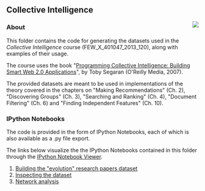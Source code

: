 ## Collective Intelligence ##
<a href="http://shop.oreilly.com/product/9780596529321.do">
<img align=right src="http://akamaicovers.oreilly.com/images/9780596529321/cat.gif"></a>

### About ###

This folder contains the code for generating the datasets used in the *Collective Intelligence*
course (FEW_X_401047_2013_120), along with examples of their usage.

The course uses the book 
"[Programming Collective Intelligence: Building Smart Web 2.0 Applications][CI_book]", by Toby Segaran (O'Reilly Media, 2007).

The provided datasets are meant to be used in implementations of the theory covered in the chapters on
"Making Recommendations" (Ch. 2), "Discovering Groups" (Ch. 3), "Searching and Ranking" (Ch. 4),
"Document Filtering" (Ch. 6) and "Finding Independent Features" (Ch. 10).


### IPython Notebooks ###
The code is provided in the form of IPython Notebooks, each of which is also available as a .py file export.

The links below visualize the the IPython Notebooks contained in this folder through the [IPython Notebook Viewer](http://nbviewer.ipython.org/).

1. [Building the "evolution" research papers dataset][Notebook_11]
2. [Inspecting the dataset][Notebook_12]
3. [Network analysis][Notebook_13]


[Notebook_11]: http://nbviewer.ipython.org/urls/raw.github.com/lfsimoes/VU/master/2013__Collective_Intelligence/11__Entrez__building_dataset.ipynb
[Notebook_12]: http://nbviewer.ipython.org/urls/raw.github.com/lfsimoes/VU/master/2013__Collective_Intelligence/12__inspecting_the_data.ipynb
[Notebook_13]: http://nbviewer.ipython.org/urls/raw.github.com/lfsimoes/VU/master/2013__Collective_Intelligence/13__network_analysis.ipynb

[CI_book]: http://shop.oreilly.com/product/9780596529321.do
